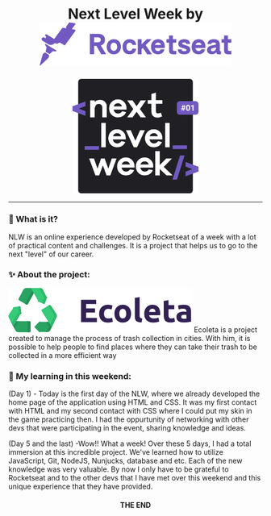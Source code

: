 <h1 align="center">
    Next Level Week by <img src="public/assets/rocketseat.svg">
    </h1>
  
  <p align="center">
  <img width="250" src="public/assets/logo-nlw.svg">
</p>

_________

### 🤔 What is it? 
NLW is an online experience developed by Rocketseat of a week
with a lot of practical content and challenges.
It is a project that helps us to go to the next "level" of our career.
  
### ✨ About the project:
<img src="public/assets/logo.svg">
Ecoleta is a project created to manage the process of trash collection in cities. 
With him, it is possible to help people to find places where they can take their 
trash to be collected in a more efficient way
  
### 👀 My learning in this weekend:
(Day 1) - Today is the first day of the NLW, where we already developed the home page of the application using HTML and CSS. It was my first contact with HTML and my second contact with CSS where I could put my skin in the game practicing then. I had the oppurtunity of
networking with other devs that were participating in the event, sharing knowledge and ideas.

(Day 5 and the last) -Wow!! What a week! Over these 5 days, I had a total immersion at this incredible project.
We've learned how to utilize JavaScript, Git, NodeJS, Nunjucks, database and etc. Each
of the new knowledge was very valuable. By now I only have to be grateful to Rocketseat and to the other devs that I have met over this weekend and this unique experience that
they have provided.

<h4 align="center"> THE END </h4>

